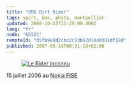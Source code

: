 ```yaml
---
title: "BMX Dirt Rider"
tags: sport, bmx, photo, montpellier
updated: 2008-10-22T15:29:00.000Z
lang: "fr"
node: "65521"
remoteId: "d5fb9e8d2cbc2c53b92d14dd301df18d"
published: 2007-05-19T00:31:10+02:00
---
```

<figure class="object-center"><a href="/images/le-rider-inconnu.jpg"><img src="/images/660x/le-rider-inconnu.jpg" alt="Le Rider inconnu">
</a></figure>


15 juillet 2006 au [Nokia FISE](/post/nokia-fise-2006-et-2007)

